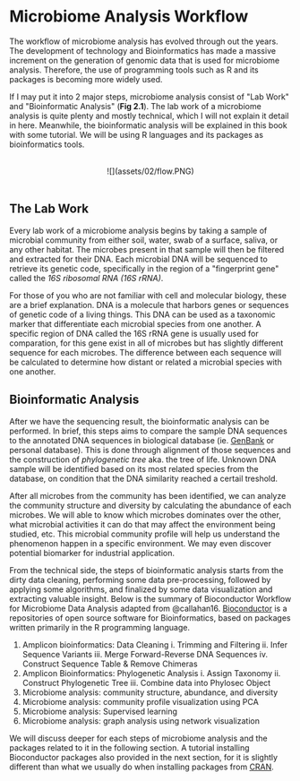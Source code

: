 
# Microbiome Analysis Workflow

The workflow of microbiome analysis has evolved through out the years. The development of technology and Bioinformatics has made a massive increment on the generation of genomic data that is used for microbiome analysis. Therefore, the use of programming tools such as R and its packages is becoming more widely used. 

If I may put it into 2 major steps, microbiome analysis consist of "Lab Work" and "Bioinformatic Analysis" (**Fig 2.1**). The lab work of a microbiome analysis is quite plenty and mostly technical, which I will not explain it detail in here. Meanwhile, the bioinformatic analysis will be explained in this book with some tutorial. We will be using R languages and its packages as bioinformatics tools.

<br>
<center>
![](assets/02/flow.PNG)
</center>
<br>

## The Lab Work

Every lab work of a microbiome analysis begins by taking a sample of microbial community from either soil, water, swab of a surface, saliva, or any other habitat. The microbes present in that sample will then be filtered and extracted for their DNA. Each microbial DNA will be sequenced to retrieve its genetic code, specifically in the region of a "fingerprint gene" called the *16S ribosomal RNA (16S rRNA)*.

For those of you who are not familiar with cell and molecular biology, these are a brief explanation. DNA is a molecule that harbors genes or sequences of genetic code of a living things. This DNA can be used as a taxonomic marker that differentiate each microbial species from one another. A specific region of DNA called the 16S rRNA gene is usually used for comparation, for this gene exist in all of microbes but has slightly different sequence for each microbes. The difference between each sequence will be calculated to determine how distant or related a microbial species with one another.

## Bioinformatic Analysis

After we have the sequencing result, the bioinformatic analysis can be performed. In brief, this steps aims to compare the sample DNA sequences to the annotated DNA sequences in biological database (ie. [GenBank](https://www.ncbi.nlm.nih.gov/genbank/) or personal database). This is done through alignment of those sequences and the construction of *phylogenetic tree* aka. the tree of life. Unknown DNA sample will be identified based on its most related species from the database, on condition that the DNA similarity reached a certail treshold. 

After all microbes from the community has been identified, we can analyze the community structure and diversity by calculating the abundance of each microbes. We will able to know which microbes dominates over the other, what microbial activities it can do that may affect the environment being studied, etc. This microbial community profile will help us understand the phenomenon happen in a specific environment. We may even discover potential biomarker for industrial application.

From the technical side, the steps of bioinformatic analysis starts from the dirty data cleaning, performing some data pre-processing, followed by applying some algorithms, and finalized by some data visualization and extracting valuable insight. Below is the summary of Bioconductor Workflow for Microbiome Data Analysis adapted from @callahan16. [Bioconductor](https://www.bioconductor.org/) is a repositories of
open source software for Bioinformatics, based on packages written primarily in the R programming language. 

1. Amplicon bioinformatics: Data Cleaning
  i. Trimming and Filtering
  ii. Infer Sequence Variants
  iii. Merge Forward-Reverse DNA Sequences 
  iv. Construct Sequence Table & Remove Chimeras
2. Amplicon Bioinformatics: Phylogenetic Analysis
  i. Assign Taxonomy
  ii. Construct Phylogenetic Tree
  iii. Combine data into Phylosec Object
3. Microbiome analysis: community structure, abundance, and diversity
4. Microbiome analysis: community profile visualization using PCA
5. Microbiome analysis: Supervised learning
6. Microbiome analysis: graph analysis using network visualization

We will discuss deeper for each steps of microbiome analysis and the packages related to it in the following section. A tutorial installing Bioconductor packages also provided in the next section, for it is slightly different than what we usually do when installing packages from [CRAN](https://cran.r-project.org).

